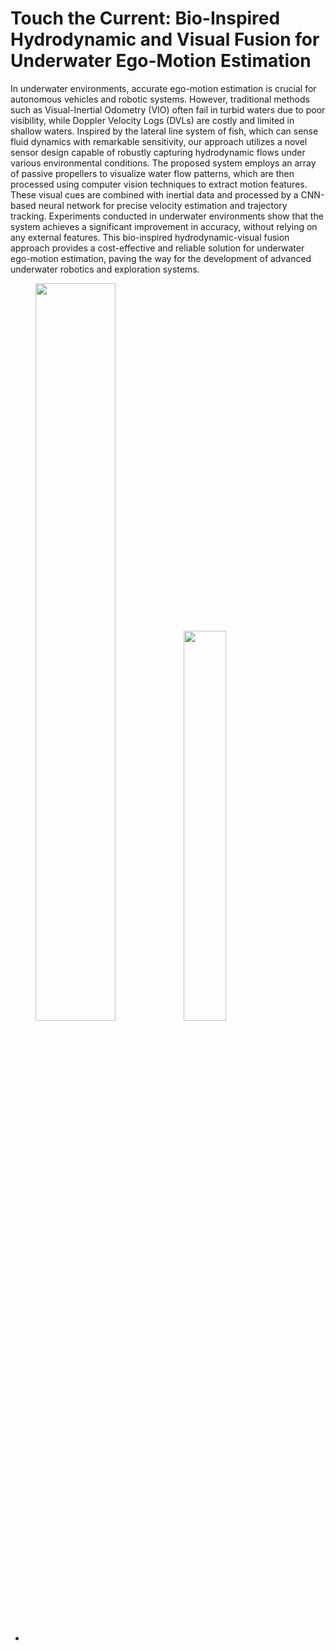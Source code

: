 # Touch the Current: Bio-Inspired Hydrodynamic and Visual Fusion for Underwater Ego-Motion Estimation

In underwater environments, accurate ego-motion estimation is crucial for autonomous vehicles and robotic systems. However, traditional methods such as Visual-Inertial Odometry (VIO) often fail in turbid waters due to poor visibility, while Doppler Velocity Logs (DVLs) are costly and limited in shallow waters. Inspired by the lateral line system of fish, which can sense fluid dynamics with remarkable sensitivity, our approach utilizes a novel sensor design capable of robustly capturing hydrodynamic flows under various environmental conditions. The proposed system employs an array of passive propellers to visualize water flow patterns, which are then processed using computer vision techniques to extract motion features. These visual cues are combined with inertial data and processed by a CNN-based neural network for precise velocity estimation and trajectory tracking. Experiments conducted in underwater environments show that the system achieves a significant improvement in accuracy, without relying on any external features. This bio-inspired hydrodynamic-visual fusion approach provides a cost-effective and reliable solution for underwater ego-motion estimation, paving the way for the development of advanced underwater robotics and exploration systems.

<figure class="half">
    <img src="https://github.com/user-attachments/assets/df9c7a6a-b2b6-495d-b2f5-3f3c9a237569" width="55%">
    <img src="https://github.com/user-attachments/assets/415c2709-b9ad-412d-a68b-e2ed6376e02c" width="40%">
</figure>


- 
